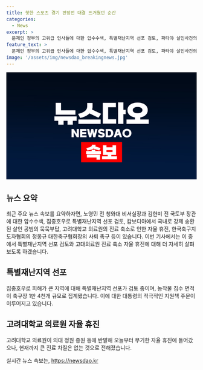 ```yaml
---
title: 핫한 스포츠 경기 판정전 대결 뜨거웠던 순간
categories:
  - News
excerpt: >
  문재인 정부의 고위급 인사들에 대한 압수수색, 특별재난지역 선포 검토, 파타야 살인사건의 공범 송환, 고려대학교 의료원의 자율 휴진, 그리고 한국축구지도자협회의 정몽규 대한축구협회장 사퇴 촉구 등 다양한 이슈들이 화제입니다. 
feature_text: >
  문재인 정부의 고위급 인사들에 대한 압수수색, 특별재난지역 선포 검토, 파타야 살인사건의 공범 송환, 고려대학교 의료원의 자율 휴진, 그리고 한국축구지도자협회의 정몽규 대한축구협회장 사퇴 촉구 등 다양한 이슈들이 화제입니다. 
image: '/assets/img/newsdao_breakingnews.jpg'
---
```


<p><img src="/assets/img/newsdao_breakingnews.jpg" alt="koreaapp 속보" /></p>

<h2 data-ke-size="size26">뉴스 요약</h2>

<p data-ke-size="size16">최근 주요 뉴스 속보를 요약하자면, 노영민 전 청와대 비서실장과 김현미 전 국토부 장관에 대한 압수수색, 집중호우로 특별재난지역 선포 검토, 캄보디아에서 국내로 강제 송환된 살인 공범의 묵묵부답, 고려대학교 의료원의 진료 축소로 인한 자율 휴진, 한국축구지도자협회의 정몽규 대한축구협회장의 사퇴 촉구 등이 있습니다. 이번 기사에서는 이 중에서 특별재난지역 선포 검토와 고대의료원 진료 축소 자율 휴진에 대해 더 자세히 살펴보도록 하겠습니다.</p>

<h2 data-ke-size="size26">특별재난지역 선포</h2>

<p data-ke-size="size16">집중호우로 피해가 큰 지역에 대해 특별재난지역 선포가 검토 중이며, 농작물 침수 면적이 축구장 1만 4천개 규모로 집계됐습니다. 이에 대한 대통령의 적극적인 지원책 주문이 이루어지고 있습니다.</p>

<h2 data-ke-size="size26">고려대학교 의료원 자율 휴진</h2>

<p data-ke-size="size16">고려대학교 의료원이 의대 정원 증원 등에 반발해 오늘부터 무기한 자율 휴진에 들어갔으나, 현재까지 큰 진료 차질은 없는 것으로 전해졌습니다.</p>
실시간 뉴스 속보는, <a href="https://newsdao.kr" rel="dofollow">https://newsdao.kr</a>


